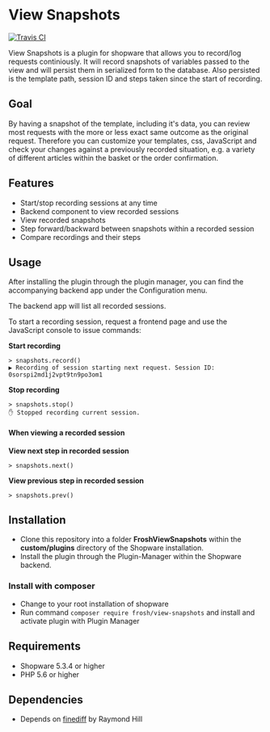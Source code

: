 # View Snapshots

[![Travis CI](https://travis-ci.org/FriendsOfShopware/FroshViewSnapshots.svg?branch=master)](https://travis-ci.org/FriendsOfShopware/FroshViewSnapshots)

View Snapshots is a plugin for shopware that allows you to record/log requests
continiously. It will record snapshots of variables passed to the view and
will persist them in serialized form to the database. Also persisted is the
template path, session ID and steps taken since the start of recording.

## Goal

By having a snapshot of the template, including it's data, you can review most
requests with the more or less exact same outcome as the original request.
Therefore you can customize your templates, css, JavaScript and check your
changes against a previously recorded situation, e.g. a variety of different
articles within the basket or the order confirmation.

## Features

* Start/stop recording sessions at any time
* Backend component to view recorded sessions
* View recorded snapshots
* Step forward/backward between snapshots within a recorded session
* Compare recordings and their steps

## Usage

After installing the plugin through the plugin manager, you can find
the accompanying backend app under the Configuration menu.

The backend app will list all recorded sessions.

To start a recording session, request a frontend page and use the
JavaScript console to issue commands:

**Start recording**

```
> snapshots.record()  
▶️️ Recording of session starting next request. Session ID: 0sorspi2md1j2vpt9tn9po3om1
```

**Stop recording**

```
> snapshots.stop()  
✋️️ Stopped recording current session.
```

#### When viewing a recorded session

**View next step in recorded session**

```
> snapshots.next()
```

**View previous step in recorded session**

```
> snapshots.prev()
```

## Installation

* Clone this repository into a folder **FroshViewSnapshots** within the **custom/plugins** directory of the Shopware installation.
* Install the plugin through the Plugin-Manager within the Shopware backend.

### Install with composer
* Change to your root installation of shopware
* Run command `composer require frosh/view-snapshots` and install and activate plugin with Plugin Manager 

## Requirements

* Shopware 5.3.4 or higher
* PHP 5.6 or higher

## Dependencies

* Depends on [finediff](https://github.com/gorhill/PHP-FineDiff) by Raymond Hill

